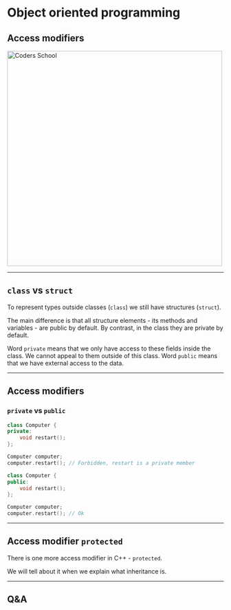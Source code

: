<!-- .slide: data-background="#111111" -->

# Object oriented programming

## Access modifiers

<a href="https://coders.school">
    <img width="500" data-src="../coders_school_logo.png" alt="Coders School" class="plain">
</a>

___

## `class` vs `struct`

To represent types outside classes (`class`) we still have structures (`struct`).
<!-- .element: class="fragment fade-in" -->

The main difference is that all structure elements - its methods and variables - are public by default. By contrast, in the class they are private by default.
<!-- .element: class="fragment fade-in" -->

Word `private` means that we only have access to these fields inside the class. We cannot appeal to them outside of this class. Word `public` means that we have external access to the data.
<!-- .element: class="fragment fade-in" -->

___

## Access modifiers

### `private` vs `public`

```cpp
class Computer {
private:
    void restart();
};

Computer computer;
computer.restart(); // Forbidden, restart is a private member
```
<!-- .element: class="fragment fade-in" -->

```cpp
class Computer {
public:
    void restart();
};

Computer computer;
computer.restart(); // Ok
```
<!-- .element: class="fragment fade-in" -->

___

## Access modifier `protected`

There is one more access modifier in C++ - `protected`.

We will tell about it when we explain what inheritance is.

___

## Q&A
